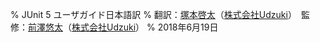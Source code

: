 % JUnit 5 ユーザガイド日本語訳
% 翻訳：[塚本啓太](https://github.com/tsukakei)（[株式会社Udzuki](https://udzuki.jp)）　監修：[前澤悠太](https://mzw.jp)（[株式会社Udzuki](https://udzuki.jp)）
% 2018年6月19日
